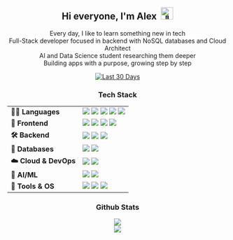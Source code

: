 <div align="center">

<h2 id="hi-everyone-i-m-alex-">Hi everyone, I'm Alex &nbsp<img src="https://github.com/wervlad/wervlad/assets/24524555/766d336d-b87d-44ba-807c-c51de2bc6b4d" width="28px" alt="👋"> </h2>

<p>
Every day, I like to learn something new in tech<br>
Full-Stack developer focused in backend with NoSQL databases and Cloud Architect<br>
AI and Data Science student researching them deeper<br>
Building apps with a purpose, growing step by step
</p>

<p align="center">
  <a href="https://wakatime.com/@32298253-5ac7-4b9f-a9c9-92d892611936", target="_blank">
    <img src="https://shields.jannchie.com/endpoint?style=flat-square&color=7b2cbf&url=https%3A%2F%2Fapi.codetime.dev%2Fv3%2Fusers%2Fshield%3Fuid%3D34061%26minutes%3D43200" alt="Last 30 Days" />
  </a>

  <!--<a href="https://www.linkedin.com/in/alexmattyou" target="_blank">
    <img src="https://img.shields.io/badge/LinkedIn-Connect-blue?style=for-the-badge&logo=linkedin&logoColor=white" alt="LinkedIn">
  </a>
  <a href="https://wakatime.com/@32298253-5ac7-4b9f-a9c9-92d892611936"><img src="https://wakatime.com/badge/user/32298253-5ac7-4b9f-a9c9-92d892611936.svg" alt="Total time coded since Aug 5 2025" /></a>
  -->
</p>

<!-- Website button (uncomment if needed)
<a href="https://alexmatt.onrender.com"><img src="https://img.shields.io/badge/My-Website-72ceff?style=for-the-badge" alt="My - Website"></a> 
-->

<h3 align="center">Tech Stack</h3>

<table align="center">
  <tr>
    <td><strong>👨‍💻 Languages</strong></td>
    <td>
      <a href="#"><img src="https://img.shields.io/badge/-Python-3776AB?style=flat&logo=python&logoColor=white" /></a>
      <a href="#"><img src="https://img.shields.io/badge/-JavaScript-F7DF1E?style=flat&logo=javascript&logoColor=black" /></a>
      <a href="#"><img src="https://img.shields.io/badge/-Dart-0175C2?style=flat&logo=dart&logoColor=white" /></a>
      <a href="#"><img src="https://img.shields.io/badge/-TypeScript-3178C6?style=flat&logo=typescript&logoColor=white" /></a>
      <a href="#"><img src="https://img.shields.io/badge/-C++-00599C?style=flat&logo=c%2B%2B&logoColor=white" /></a>
    </td>
  </tr>
  <tr>
    <td><strong>🎨 Frontend</strong></td>
    <td>
      <a href="#"><img src="https://img.shields.io/badge/-HTML5-E34F26?style=flat&logo=html5&logoColor=white" /></a>
      <a href="#"><img src="https://img.shields.io/badge/-CSS3-1572B6?style=flat&logo=css3&logoColor=white" /></a>
      <a href="#"><img src="https://img.shields.io/badge/-Bootstrap-7952B3?style=flat&logo=bootstrap&logoColor=white" /></a>
      <a href="#"><img src="https://img.shields.io/badge/-Flutter-02569B?style=flat&logo=flutter&logoColor=white" /></a>
    </td>
  </tr>
  <tr>
    <td><strong>🛠 Backend</strong></td>
    <td>
      <a href="#"><img src="https://img.shields.io/badge/-Node.js-339933?style=flat&logo=node.js&logoColor=white" /></a>
      <a href="#"><img src="https://img.shields.io/badge/-Express-000000?style=flat&logo=express&logoColor=white" /></a>
      <a href="#"><img src="https://img.shields.io/badge/-GraphQL-E10098?style=flat&logo=graphql&logoColor=white" /></a>
    </td>
  </tr>
  <tr>
    <td><strong>🧩 Databases</strong></td>
    <td>
      <a href="#"><img src="https://img.shields.io/badge/-MongoDB-47A248?style=flat&logo=mongodb&logoColor=white" /></a>
      <a href="#"><img src="https://img.shields.io/badge/-DynamoDB-4053D6?style=flat&logo=amazon-dynamodb&logoColor=white" /></a>
    </td>
  </tr>
  <tr>
    <td><strong>☁️ Cloud & DevOps</strong></td>
    <td>
      <a href="#"><img src="https://img.shields.io/badge/AWS-%23FF9900?style=flat&logo=amazon-aws&logoColor=white" /></a>
      <a href="#"><img src="https://img.shields.io/badge/-GitHub%20Actions-2088FF?style=flat&logo=github-actions&logoColor=white" /></a>
    </td>
  </tr>
  <tr>
    <td><strong>🤖 AI/ML</strong></td>
    <td>
      <a href="#"><img src="https://img.shields.io/badge/-Scikit--learn-F7931E?style=flat&logo=scikit-learn&logoColor=white" /></a>
      <a href="#"><img src="https://img.shields.io/badge/-OpenCV-5C3EE8?style=flat&logo=opencv&logoColor=white" /></a>
    </td>
  </tr>
  <tr>
    <td><strong>🐧 Tools & OS</strong></td>
    <td>
      <a href="#"><img src="https://img.shields.io/badge/-Linux-FCC624?style=flat&logo=linux&logoColor=black" /></a>
      <a href="#"><img src="https://img.shields.io/badge/-Git-F05032?style=flat&logo=git&logoColor=white" /></a>
      <a href="#"><img src="https://img.shields.io/badge/-Figma-F24E1E?style=flat&logo=figma&logoColor=white" /></a>
    </td>
  </tr>
</table>


<h3 align="center">Github Stats</h3>
<p align="center">
  <a href="https://github.com/AlexMattyou?tab=repositories">
    <img src="https://nirzak-streak-stats.vercel.app/?user=AlexMattyou&theme=tokyonight&hide_border=true&card_width=500&background=00000000" />
  </a>
  <br>
<!--   <a href="https://github.com/AlexMattyou?tab=repositories">
    <img src="https://github-readme-stats.vercel.app/api/top-langs/?username=AlexMattyou&layout=compact&hide_border=true&theme=tokyonight&hide=Jupyter%20Notebook&bg_color=00000000&card_width=500" />
  </a>
  <br>
  <a href="https://github.com/AlexMattyou?tab=repositories">
    <img src="https://github-readme-stats.vercel.app/api?username=AlexMattyou&theme=tokyonight&hide_border=true&include_all_commits=false&count_private=false&card_width=500&bg_color=00000000" />
  </a>
  <br> -->
  <a href="https://wakatime.com/@32298253-5ac7-4b9f-a9c9-92d892611936" target="_blank">
    <img src="https://github-readme-stats.vercel.app/api/wakatime?username=AlexMattyou&range=last_30_days&custom_title=My%20coding%20time%20(Last%207%20days)&theme=tokyonight&bg_color=00000000&hide_border=true"/>
  </a>

</p>

</div>
